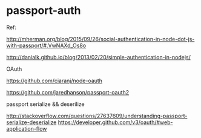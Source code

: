 # passport-auth
Ref:

http://mherman.org/blog/2015/09/26/social-authentication-in-node-dot-js-with-passport/#.VwNAXd_Os8o

http://danialk.github.io/blog/2013/02/20/simple-authentication-in-nodejs/

OAuth

https://github.com/ciaranj/node-oauth

https://github.com/jaredhanson/passport-oauth2

passport serialize && deserilize

http://stackoverflow.com/questions/27637609/understanding-passport-serialize-deserialize
https://developer.github.com/v3/oauth/#web-application-flow